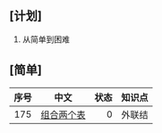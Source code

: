 [计划]
---
   1. 从简单到困难
   
[简单]
---
 序号|中文|状态|知识点
:--:|:--:|--:|--:
175|[组合两个表](https://leetcode-cn.com/problems/combine-two-tables/)|0|外联结
